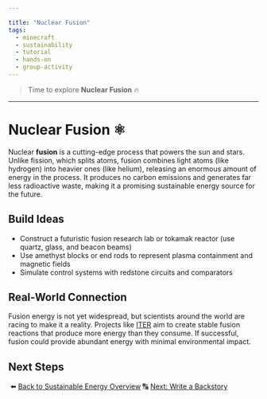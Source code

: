 ```yaml
---

title: "Nuclear Fusion"
tags:
  - minecraft
  - sustainability
  - tutorial
  - hands-on
  - group-activity
---
```


> Time to explore **Nuclear Fusion** 🔥
-----------------------------------------------------

# Nuclear Fusion ⚛️

Nuclear **fusion** is a cutting-edge process that powers the sun and stars. Unlike fission, which splits atoms, fusion combines light atoms (like hydrogen) into heavier ones (like helium), releasing an enormous amount of energy in the process. It produces no carbon emissions and generates far less radioactive waste, making it a promising sustainable energy source for the future.

## Build Ideas

- Construct a futuristic fusion research lab or tokamak reactor (use quartz, glass, and beacon beams)  
- Use amethyst blocks or end rods to represent plasma containment and magnetic fields  
- Simulate control systems with redstone circuits and comparators


## Real-World Connection

Fusion energy is not yet widespread, but scientists around the world are racing to make it a reality. Projects like [ITER](https://www.iter.org/) aim to create stable fusion reactions that produce more energy than they consume. If successful, fusion could provide abundant energy with minimal environmental impact.

## Next Steps

️ ⬅️ [Back to Sustainable Energy Overview](/sustainability_lab/Day-3/00_intro)
🔠 [Next: Write a Backstory](/sustainability_lab/Day-3/01_backstory)
